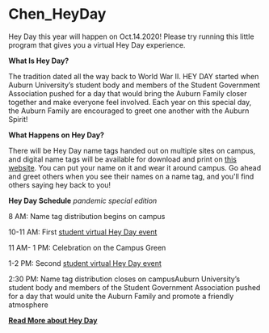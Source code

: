 # Chen_HeyDay

Hey Day this year will happen on Oct.14.2020! Please try running this little program that gives you a virtual Hey Day experience.

**What Is Hey Day?**

The tradition dated all the way back to World War II. HEY DAY started when Auburn University’s student body and members of the Student Government Association pushed for a day that would bring the Auburn Family closer together and make everyone feel involved. Each year on this special day, the Auburn Family are encouraged to greet one another with the Auburn Spirit!

**What Happens on Hey Day?**

There will be Hey Day name tags handed out on multiple sites on campus, and digital name tags will be available for download and print on [this website](http://sga.auburn.edu/hey-day/). You can put your name on it and wear it around campus. Go ahead and greet others when you see their names on a name tag, and you'll find others saying hey back to you!

**Hey Day Schedule** *pandemic special edition*

8 AM: Name tag distribution begins on campus

10-11 AM:  First [student virtual Hey Day event](aub.ie/virtualheyday)

11 AM- 1 PM: Celebration on the Campus Green

1-2 PM: Second [student virtual Hey Day event](aub.ie/virtualheyday)

2:30 PM: Name tag distribution closes on campusAuburn University’s student body and members of the Student Government Association pushed for a day that would unite the Auburn Family and promote a friendly atmosphere

[**Read More about Hey Day**](http://sga.auburn.edu/hey-day/)
